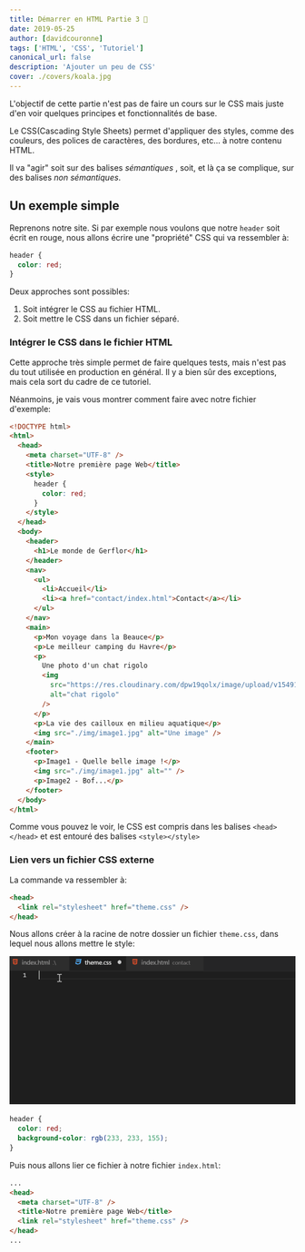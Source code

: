 ```yaml
---
title: Démarrer en HTML Partie 3 🎉
date: 2019-05-25
author: [davidcouronne]
tags: ['HTML', 'CSS', 'Tutoriel']
canonical_url: false
description: 'Ajouter un peu de CSS'
cover: ./covers/koala.jpg
---
```


L'objectif de cette partie n'est pas de faire un cours sur le CSS mais juste d'en voir quelques principes et fonctionnalités de base.

Le CSS(Cascading Style Sheets) permet d'appliquer des styles, comme des couleurs, des polices de caractères, des bordures, etc... à notre contenu HTML.

Il va "agir" soit sur des balises _sémantiques_ , soit, et là ça se complique, sur des balises _non sémantiques_.

## Un exemple simple

Reprenons notre site. Si par exemple nous voulons que notre `header` soit écrit en rouge, nous allons écrire une "propriété" CSS qui va ressembler à:

```css
header {
  color: red;
}
```

Deux approches sont possibles:

1. Soit intégrer le CSS au fichier HTML.
2. Soit mettre le CSS dans un fichier séparé.

### Intégrer le CSS dans le fichier HTML

Cette approche très simple permet de faire quelques tests, mais n'est pas du tout utilisée en production en général. Il y a bien sûr des exceptions, mais cela sort du cadre de ce tutoriel.

Néanmoins, je vais vous montrer comment faire avec notre fichier d'exemple:

```html
<!DOCTYPE html>
<html>
  <head>
    <meta charset="UTF-8" />
    <title>Notre première page Web</title>
    <style>
      header {
        color: red;
      }
    </style>
  </head>
  <body>
    <header>
      <h1>Le monde de Gerflor</h1>
    </header>
    <nav>
      <ul>
        <li>Accueil</li>
        <li><a href="contact/index.html">Contact</a></li>
      </ul>
    </nav>
    <main>
      <p>Mon voyage dans la Beauce</p>
      <p>Le meilleur camping du Havre</p>
      <p>
        Une photo d'un chat rigolo
        <img
          src="https://res.cloudinary.com/dpw19qolx/image/upload/v1549194479/samples/animals/kitten-playing.gif"
          alt="chat rigolo"
        />
      </p>
      <p>La vie des cailloux en milieu aquatique</p>
      <img src="./img/image1.jpg" alt="Une image" />
    </main>
    <footer>
      <p>Image1 - Quelle belle image !</p>
      <img src="./img/image1.jpg" alt="" />
      <p>Image2 - Bof...</p>
    </footer>
  </body>
</html>
```

Comme vous pouvez le voir, le CSS est compris dans les balises `<head></head>` et est entouré des balises `<style></style>`

### Lien vers un fichier CSS externe

La commande va ressembler à:

```html
<head>
  <link rel="stylesheet" href="theme.css" />
</head>
```

Nous allons créer à la racine de notre dossier un fichier `theme.css`, dans lequel nous allons mettre le style:

![vs css](./images/vscode-css.gif)

```css
header {
  color: red;
  background-color: rgb(233, 233, 155);
}
```

Puis nous allons lier ce fichier à notre fichier `index.html`:

```html
...
<head>
  <meta charset="UTF-8" />
  <title>Notre première page Web</title>
  <link rel="stylesheet" href="theme.css" />
</head>
...
```
